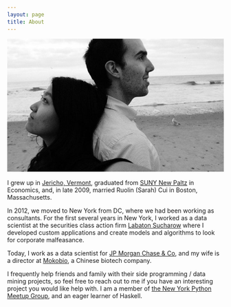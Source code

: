```yaml
---
layout: page
title: About
---
```


![ScreenShot](../public/img/profile.jpg)

I grew up in [Jericho, Vermont](http://www.jerichovt.gov/), graduated from [SUNY New Paltz](http://www.newpaltz.edu/) in Economics, and, in late 2009, married Ruolin (Sarah) Cui in Boston, Massachusetts.

In 2012, we moved to New York from DC, where we had been working as consultants. For the first several years in New York, I worked as a data scientist at the securities class action firm [Labaton Sucharow](http://labaton.com/) where I developed custom applications and create models and algorithms to look for corporate malfeasance.

Today, I work as a data scientist for [JP Morgan Chase & Co](https://www.jpmorganchase.com/), and my wife is a director at [Mokobio](http://mokobio.com/), a Chinese biotech company.

I frequently help friends and family with their side programming / data mining projects, so feel free to reach out to me if you have an interesting project you would like help with. I am a member of [the New York Python Meetup Group](http://www.meetup.com/nycpython/), and an eager learner of Haskell.
